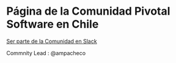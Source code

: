 # Página de la Comunidad Pivotal Software en Chile

[Ser parte de la Comunidad en Slack](https://pivotal-software-chile.cfapps.io)

Commnity Lead : @ampacheco
